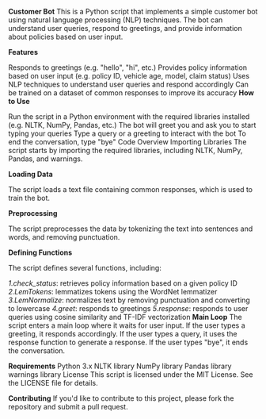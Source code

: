**Customer Bot**
This is a Python script that implements a simple customer bot using natural language processing (NLP) techniques. The bot can understand user queries, respond to greetings, and provide information about policies based on user input.

**Features**

Responds to greetings (e.g. "hello", "hi", etc.)
Provides policy information based on user input (e.g. policy ID, vehicle age, model, claim status)
Uses NLP techniques to understand user queries and respond accordingly
Can be trained on a dataset of common responses to improve its accuracy
**How to Use**


Run the script in a Python environment with the required libraries installed (e.g. NLTK, NumPy, Pandas, etc.)
The bot will greet you and ask you to start typing your queries
Type a query or a greeting to interact with the bot
To end the conversation, type "bye"
Code Overview
Importing Libraries
The script starts by importing the required libraries, including NLTK, NumPy, Pandas, and warnings.

**Loading Data**


The script loads a text file containing common responses, which is used to train the bot.

**Preprocessing**


The script preprocesses the data by tokenizing the text into sentences and words, and removing punctuation.

**Defining Functions**

The script defines several functions, including:

*1.check_status*:  retrieves policy information based on a given policy ID
*2.LemTokens*:  lemmatizes tokens using the WordNet lemmatizer
*3.LemNormalize*:  normalizes text by removing punctuation and converting to lowercase
*4.greet*:  responds to greetings
*5.response*:  responds to user queries using cosine similarity and TF-IDF vectorization
**Main Loop**
The script enters a main loop where it waits for user input. If the user types a greeting, it responds accordingly. If the user types a query, it uses the response function to generate a response. If the user types "bye", it ends the conversation.

**Requirements**
Python 3.x
NLTK library
NumPy library
Pandas library
warnings library
License
This script is licensed under the MIT License. See the LICENSE file for details.

**Contributing**
If you'd like to contribute to this project, please fork the repository and submit a pull request.





